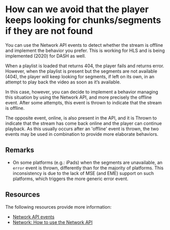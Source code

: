 # How can we avoid that the player keeps looking for chunks/segments if they are not found

You can use the Network API events to detect whether the stream is offline and implement the behavior you prefer. This is working for HLS and is being implemented (2020) for DASH as well.

When a playlist is loaded that returns 404, the player fails and returns error. However, when the playlist is present but the segments are not available (404), the player will keep looking for segments, if left on its own, in an attempt to play back the video as soon as it’s available.

In this case, however, you can decide to implement a behavior managing this situation by using the Network API, and more precisely the offline event. After some attempts, this event is thrown to indicate that the stream is offline.

The opposite event, online, is also present in the API, and it is Thrown to indicate that the stream has come back online and the player can continue playback. As this usually occurs after an 'offline' event is thrown, the two events may be used in combination to provide more elaborate behaviors.

## Remarks

- On some platforms (e.g.: iPads) when the segments are unavailable, an `error` event is thrown, differently than for the majority of platforms. This inconsistency is due to the lack of MSE (and EME) support on such platforms, which triggers the more generic error event.

## Resources

The following resources provide more information:

- [Network API events](https://docs.theoplayer.com/api-reference/web/theoplayer.networkeventmap.md)
- [Network: How to use the Network API](../how-to-guides/08-network/00-introduction.md)
